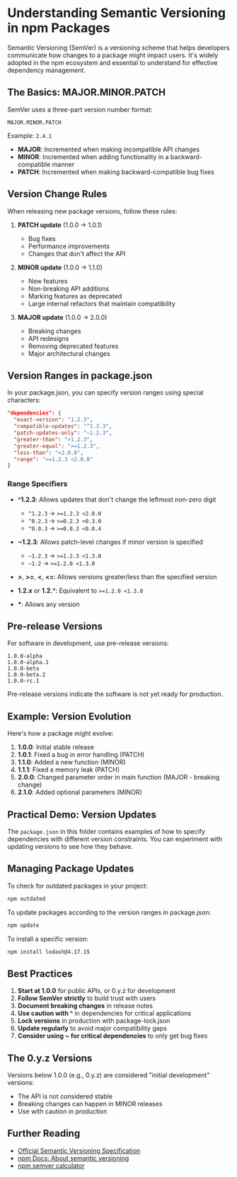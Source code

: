 # Understanding Semantic Versioning in npm Packages

Semantic Versioning (SemVer) is a versioning scheme that helps developers communicate how changes to a package might impact users. It's widely adopted in the npm ecosystem and essential to understand for effective dependency management.

## The Basics: MAJOR.MINOR.PATCH

SemVer uses a three-part version number format:

```
MAJOR.MINOR.PATCH
```

Example: `2.4.1`

- **MAJOR**: Incremented when making incompatible API changes
- **MINOR**: Incremented when adding functionality in a backward-compatible manner
- **PATCH**: Incremented when making backward-compatible bug fixes

## Version Change Rules

When releasing new package versions, follow these rules:

1. **PATCH update** (1.0.0 → 1.0.1)
   - Bug fixes
   - Performance improvements
   - Changes that don't affect the API

2. **MINOR update** (1.0.0 → 1.1.0)
   - New features
   - Non-breaking API additions
   - Marking features as deprecated
   - Large internal refactors that maintain compatibility

3. **MAJOR update** (1.0.0 → 2.0.0)
   - Breaking changes
   - API redesigns
   - Removing deprecated features
   - Major architectural changes

## Version Ranges in package.json

In your package.json, you can specify version ranges using special characters:

```json
"dependencies": {
  "exact-version": "1.2.3",
  "compatible-updates": "^1.2.3",
  "patch-updates-only": "~1.2.3",
  "greater-than": ">1.2.3",
  "greater-equal": ">=1.2.3",
  "less-than": "<2.0.0",
  "range": ">=1.2.3 <2.0.0"
}
```

### Range Specifiers

- **^1.2.3**: Allows updates that don't change the leftmost non-zero digit
  - `^1.2.3` → `>=1.2.3 <2.0.0`
  - `^0.2.3` → `>=0.2.3 <0.3.0`
  - `^0.0.3` → `>=0.0.3 <0.0.4`

- **~1.2.3**: Allows patch-level changes if minor version is specified
  - `~1.2.3` → `>=1.2.3 <1.3.0`
  - `~1.2` → `>=1.2.0 <1.3.0`

- **>**, **>=**, **<**, **<=**: Allows versions greater/less than the specified version

- **1.2.x** or **1.2.***: Equivalent to `>=1.2.0 <1.3.0`

- **\***: Allows any version

## Pre-release Versions

For software in development, use pre-release versions:

```
1.0.0-alpha
1.0.0-alpha.1
1.0.0-beta
1.0.0-beta.2
1.0.0-rc.1
```

Pre-release versions indicate the software is not yet ready for production.

## Example: Version Evolution

Here's how a package might evolve:

1. **1.0.0**: Initial stable release
2. **1.0.1**: Fixed a bug in error handling (PATCH)
3. **1.1.0**: Added a new function (MINOR)
4. **1.1.1**: Fixed a memory leak (PATCH)
5. **2.0.0**: Changed parameter order in main function (MAJOR - breaking change)
6. **2.1.0**: Added optional parameters (MINOR)

## Practical Demo: Version Updates

The `package.json` in this folder contains examples of how to specify dependencies with different version constraints. You can experiment with updating versions to see how they behave.

## Managing Package Updates

To check for outdated packages in your project:

```bash
npm outdated
```

To update packages according to the version ranges in package.json:

```bash
npm update
```

To install a specific version:

```bash
npm install lodash@4.17.15
```

## Best Practices

1. **Start at 1.0.0** for public APIs, or 0.y.z for development
2. **Follow SemVer strictly** to build trust with users
3. **Document breaking changes** in release notes
4. **Use caution with ^** in dependencies for critical applications
5. **Lock versions** in production with package-lock.json
6. **Update regularly** to avoid major compatibility gaps
7. **Consider using ~ for critical dependencies** to only get bug fixes

## The 0.y.z Versions

Versions below 1.0.0 (e.g., 0.y.z) are considered "initial development" versions:

- The API is not considered stable
- Breaking changes can happen in MINOR releases
- Use with caution in production

## Further Reading

- [Official Semantic Versioning Specification](https://semver.org/)
- [npm Docs: About semantic versioning](https://docs.npmjs.com/about-semantic-versioning)
- [npm semver calculator](https://semver.npmjs.com/) 